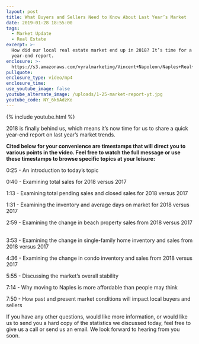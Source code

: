 ```yaml
---
layout: post
title: What Buyers and Sellers Need to Know About Last Year’s Market
date: 2019-01-28 18:55:00
tags:
  - Market Update
  - Real Estate
excerpt: >-
  How did our local real estate market end up in 2018? It’s time for a quick
  year-end report.
enclosure: >-
  https://s3.amazonaws.com/vyralmarketing/Vincent+Napoleon/Naples+Real+Estate+Agent+_+What+Buyers+and+Sellers+Need+to+Know+About+Last+Years+Market.mp4
pullquote:
enclosure_type: video/mp4
enclosure_time:
use_youtube_image: false
youtube_alternate_image: /uploads/1-25-market-report-yt.jpg
youtube_code: NY_6k6AdzKo
---
```


{% include youtube.html %}

2018 is finally behind us, which means it’s now time for us to share a quick year-end report on last year’s market trends.

**Cited below for your convenience are timestamps that will direct you to various points in the video. Feel free to watch the full message or use these timestamps to browse specific topics at your leisure:**

0:25 - An introduction to today’s topic

0:40 - Examining total sales for 2018 versus 2017

1:13 - Examining total pending sales and closed sales for 2018 versus 2017

1:31 - Examining the inventory and average days on market for 2018 versus 2017

2:59 - Examining the change in beach property sales from 2018 versus 2017<br> 

3:53 - Examining the change in single-family home inventory and sales from 2018 versus 2017

4:36 - Examining the change in condo inventory and sales from 2018 versus 2017

5:55 - Discussing the market’s overall stability

7:14 - Why moving to Naples is more affordable than people may think

7:50 - How past and present market conditions will impact local buyers and sellers

If you have any other questions, would like more information, or would like us to send you a hard copy of the statistics we discussed today, feel free to give us a call or send us an email. We look forward to hearing from you soon.